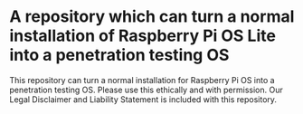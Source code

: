 # A repository which can turn a normal installation of Raspberry Pi OS Lite into a penetration testing OS 

This repository can turn a normal installation for Raspberry Pi OS into a penetration testing OS. Please use this ethically and with permission. Our Legal Disclaimer and Liability Statement is included with this repository.
